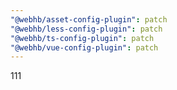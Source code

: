 ```yaml
---
"@webhb/asset-config-plugin": patch
"@webhb/less-config-plugin": patch
"@webhb/ts-config-plugin": patch
"@webhb/vue-config-plugin": patch
---
```


111

